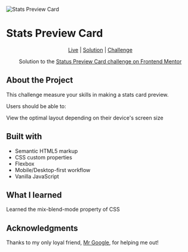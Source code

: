 
![Stats Preview Card](https://res.cloudinary.com/dz209s6jk/image/upload/f_auto,q_auto,w_700/Challenges/t26y9p3veejvbc9biv3f.jpg)



# Stats Preview Card

<div align="center">

[Live](https://muhammedsajadali.github.io/Stats-preview-card-Frontend-Mentor-challenge/)
| [Solution](https://www.frontendmentor.io/solutions/desktop-first-approach-stats-preview-card-hylZoreax-)
| [Challenge](https://www.frontendmentor.io/challenges/stats-preview-card-component-8JqbgoU62)

Solution to the [Status Preview Card challenge on Frontend Mentor](https://www.frontendmentor.io/challenges/stats-preview-card-component-8JqbgoU62)

</div>




## About the Project

This challenge measure your skills in making a stats card preview.



Users should be able to:

View the optimal layout depending on their device's screen size





## Built with 

- Semantic HTML5 markup
- CSS custom properties
- Flexbox
- Mobile/Desktop-first workflow
- Vanilla JavaScript

## What I learned 

Learned the mix-blend-mode property of CSS

## Acknowledgments

Thanks to my only loyal friend, [Mr Google](https://www.google.com/), for helping me out!
